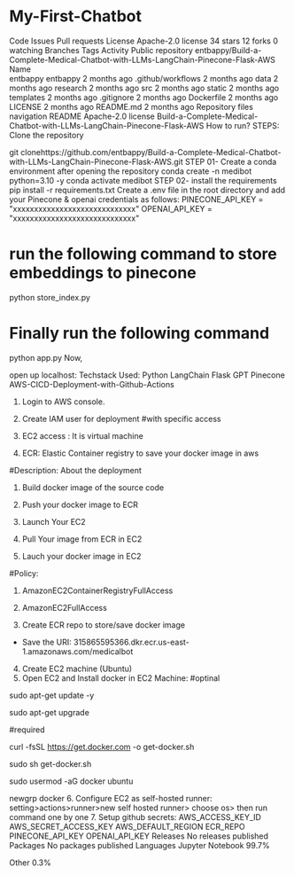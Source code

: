 # My-First-Chatbot

Code
Issues
Pull requests
License
 Apache-2.0 license
 34 stars
 12 forks
 0 watching
 Branches
 Tags
 Activity
Public repository
entbappy/Build-a-Complete-Medical-Chatbot-with-LLMs-LangChain-Pinecone-Flask-AWS
Name	
entbappy
entbappy
2 months ago
.github/workflows
2 months ago
data
2 months ago
research
2 months ago
src
2 months ago
static
2 months ago
templates
2 months ago
.gitignore
2 months ago
Dockerfile
2 months ago
LICENSE
2 months ago
README.md
2 months ago
Repository files navigation
README
Apache-2.0 license
Build-a-Complete-Medical-Chatbot-with-LLMs-LangChain-Pinecone-Flask-AWS
How to run?
STEPS:
Clone the repository

git clonehttps://github.com/entbappy/Build-a-Complete-Medical-Chatbot-with-LLMs-LangChain-Pinecone-Flask-AWS.git
STEP 01- Create a conda environment after opening the repository
conda create -n medibot python=3.10 -y
conda activate medibot
STEP 02- install the requirements
pip install -r requirements.txt
Create a .env file in the root directory and add your Pinecone & openai credentials as follows:
PINECONE_API_KEY = "xxxxxxxxxxxxxxxxxxxxxxxxxxxxx"
OPENAI_API_KEY = "xxxxxxxxxxxxxxxxxxxxxxxxxxxxx"
# run the following command to store embeddings to pinecone
python store_index.py
# Finally run the following command
python app.py
Now,

open up localhost:
Techstack Used:
Python
LangChain
Flask
GPT
Pinecone
AWS-CICD-Deployment-with-Github-Actions
1. Login to AWS console.
2. Create IAM user for deployment
#with specific access

1. EC2 access : It is virtual machine

2. ECR: Elastic Container registry to save your docker image in aws


#Description: About the deployment

1. Build docker image of the source code

2. Push your docker image to ECR

3. Launch Your EC2 

4. Pull Your image from ECR in EC2

5. Lauch your docker image in EC2

#Policy:

1. AmazonEC2ContainerRegistryFullAccess

2. AmazonEC2FullAccess
3. Create ECR repo to store/save docker image
- Save the URI: 315865595366.dkr.ecr.us-east-1.amazonaws.com/medicalbot
4. Create EC2 machine (Ubuntu)
5. Open EC2 and Install docker in EC2 Machine:
#optinal

sudo apt-get update -y

sudo apt-get upgrade

#required

curl -fsSL https://get.docker.com -o get-docker.sh

sudo sh get-docker.sh

sudo usermod -aG docker ubuntu

newgrp docker
6. Configure EC2 as self-hosted runner:
setting>actions>runner>new self hosted runner> choose os> then run command one by one
7. Setup github secrets:
AWS_ACCESS_KEY_ID
AWS_SECRET_ACCESS_KEY
AWS_DEFAULT_REGION
ECR_REPO
PINECONE_API_KEY
OPENAI_API_KEY
Releases
No releases published
Packages
No packages published
Languages
Jupyter Notebook
99.7%
 
Other
0.3%